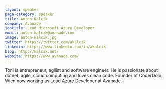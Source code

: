 ```yaml
---
layout: speaker
page-category: speaker
title: Anton Kalcik
company: Avanade
jobtitle: Lead Microsoft Azure Developer
email: anton.kalcik@avanade.com
image: anton-kalcik.jpg
twitter: https://twitter.com/akalcik
linkedin: https://www.linkedin.com/in/akalcik
blog: http://kalcik.net/
website: https://www.avanade.com/
---
```


Toni is entrepreneur, agilist and software engineer. He is passionate about dotnet, agile, cloud computing and loves clean code. Founder of CoderDojo Wien now working as Lead Azure Developer at Avanade.